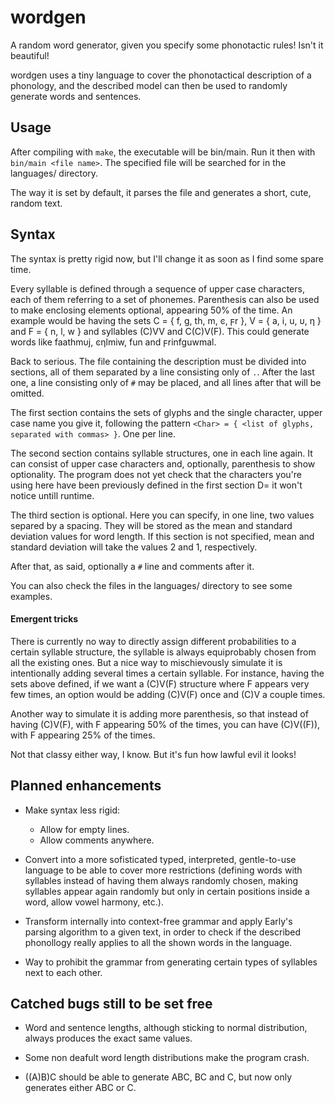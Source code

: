 # wordgen

A random word generator, given you specify some phonotactic rules! Isn't it beautiful!

wordgen uses a tiny language to cover the phonotactical description of a phonology, and the described model can then be used to randomly generate words and sentences.

## Usage

After compiling with `make`, the executable will be bin/main. Run it then with `bin/main <file name>`. The specified file will be searched for in the languages/ directory.

The way it is set by default, it parses the file and generates a short, cute, random text. 

## Syntax

The syntax is pretty rigid now, but I'll change it as soon as I find some spare time.

Every syllable is defined through a sequence of upper case characters, each of them referring to a set of phonemes. Parenthesis can also be used to make enclosing elements optional, appearing 50% of the time.
An example would be having the sets C = { f, g, th, m, ͼ, ϝr }, V = { a, i, u, υ, η } and F = { n, l, w } and syllables (C)VV and C(C)V(F). This could generate words like faathmυj, ͼηlmiw, fun and ϝrinfguwmal.

Back to serious. The file containing the description must be divided into sections, all of them separated by a line consisting only of `.`. After the last one, a line consisting only of `#` may be placed, and all lines after that will be omitted.

The first section contains the sets of glyphs and the single character, upper case name you give it, following the pattern `<Char> = { <list of glyphs, separated with commas> }`. One per line.

The second section contains syllable structures, one in each line again. It can consist of upper case characters and, optionally, parenthesis to show optionality.
The program does not yet check that the characters you're using here have been previously defined in the first section D= it won't notice untill runtime.

The third section is optional. Here you can specify, in one line, two values separed by a spacing. They will be stored as the mean and standard deviation values for word length. If this section is not specified, mean and standard deviation will take the values 2 and 1, respectively.

After that, as said, optionally a `#` line and comments after it.

You can also check the files in the languages/ directory to see some examples.

#### Emergent tricks

There is currently no way to directly assign different probabilities to a certain syllable structure, the syllable is always equiprobably chosen from all the existing ones. But a nice way to mischievously simulate it is intentionally adding several times a certain syllable.
For instance, having the sets  above defined, if we want a (C)V(F) structure where F appears very few times, an option would be adding (C)V(F) once and (C)V a couple times.

Another way to simulate it is adding more parenthesis, so that instead of having (C)V(F), with F appearing 50% of the times, you can have (C)V((F)), with F appearing 25% of the times.

Not that classy either way, I know. But it's fun how lawful evil it looks!

## Planned enhancements

* Make syntax less rigid:
	* Allow for empty lines.
	* Allow comments anywhere.

* Convert into a more sofisticated typed, interpreted, gentle-to-use language to be able to cover more restrictions (defining words with syllables instead of having them always randomly chosen, making syllables appear again randomly but only in certain positions inside a word, allow vowel harmony, etc.).

* Transform internally into context-free grammar and apply Early's parsing algorithm to a given text, in order to check if the described phonollogy really applies to all the shown words in the language.

* Way to prohibit the grammar from generating certain types of syllables next to each other.

## Catched bugs still to be set free

* Word and sentence lengths, although sticking to normal distribution, always produces the exact same values.

* Some non deafult word length distributions make the program crash.

* ((A)B)C should be able to generate ABC, BC and C, but now only generates either ABC or C.
